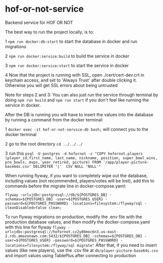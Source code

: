 # hof-or-not-service
Backend service for HOF OR NOT

The best way to run the project locally, is to:

1 `npm run docker:db:start` to start the database in docker and run migrations

2 `npm run docker:service:build` to build the service in docker

3 `npm run docker:service:start` to start the service in docker

4 Now that the project is running with SSL, open ./cert/cert-dev.crt in keychain access, and set to 'Always Trust' after double clicking it. Otherwise you will get SSL errors about being untrusted

Note for steps 2 and 3: You can also just run the service through terminal by doing `npm run build` and `npm run start` if you don't feel like running the service in docker.



After the DB is running you will have to insert the values into the database by running a command from the docker terminal:

1 `docker exec -it hof-or-not-service-db bash;` will connect you to the docker terminal

2 go to the root directory `cd ../../../`

3 run this `psql -U postgres -d hofornot -c "COPY hofornot.players (player_id,first_name, last_name, nickname, position, super_bowl_wins, pro_bowls, mvps, year_retired, picture) FROM '/app/player-picture-base64s.csv' DELIMITER '|'  CSV NULL 'NULL'"`



When running flyway, if you want to completely wipe out the database, including values (not recommended, players/votes will be lost), add this to commands before the migrate line in docker-compose.yaml:

`flyway -url=jdbc:postgresql://db/${POSTGRES_DB} -schemas=${POSTGRES_DB} -user=${POSTGRES_USER} -password=${POSTGRES_PASSWORD} -locations=filesystem:/flyway/sql -cleanDisabled=false clean;`



To run flyway migrations on production, modify the .env file with the production database values,
and then modify the docker-compose.yaml with this line for flyway
`flyway -url=jdbc:postgresql://hofornot.cz2y86moc6n3.us-east-2.rds.amazonaws.com:5432/${POSTGRES_DB} -schemas=${POSTGRES_DB} -user=${POSTGRES_USER} -password=${POSTGRES_PASSWORD} -locations=filesystem:/flyway/sql migrate"`
After that, if you need to insert values (like new players), use the .csv file at 
`db/player-picture-base64s.csv` and import values using TablePlus after connecting to production